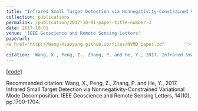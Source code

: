 ```yaml
---
title: "Infrared Small Target Detection via Nonnegativity-Constrained Variational Mode Decomposition"
collection: publications
permalink: /publication/2017-10-01-paper-title-number-3
date: 2017-10-01
venue: 'IEEE Geoscience and Remote Sensing Letters'
paperurl: 
<a href='http://Wang-Xiaoyang.github.io/files/NVMD_paper.pdf       ''>[paper]</a>

citation: 'Wang, X., Peng, Z., Zhang, P. and He, Y., 2017. Infrared Small Target Detection via Nonnegativity-Constrained Variational Mode Decomposition. IEEE Geoscience and Remote Sensing Letters, 14(10), pp.1700-1704.'
---
```


<a href='http://Wang-Xiaoyang.github.io/files/NVMD_Wang.zip'>[code]</a>

Recommended citation: Wang, X., Peng, Z., Zhang, P. and He, Y., 2017. Infrared Small Target Detection via Nonnegativity-Constrained Variational Mode Decomposition. IEEE Geoscience and Remote Sensing Letters, 14(10), pp.1700-1704.